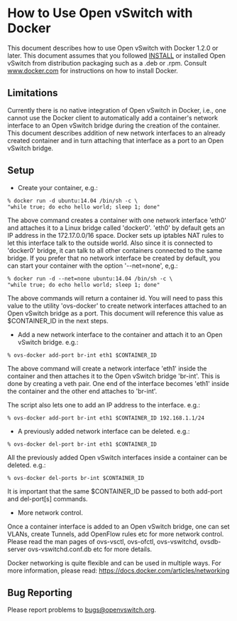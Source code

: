 How to Use Open vSwitch with Docker
====================================

This document describes how to use Open vSwitch with Docker 1.2.0 or
later.  This document assumes that you followed [INSTALL](INSTALL.md)
or installed Open vSwitch from distribution packaging such as a .deb
or .rpm.  Consult www.docker.com for instructions on how to install
Docker.

Limitations
-----------
Currently there is no native integration of Open vSwitch in Docker, i.e.,
one cannot use the Docker client to automatically add a container's
network interface to an Open vSwitch bridge during the creation of the
container.  This document describes addition of new network interfaces to an
already created container and in turn attaching that interface as a port to an
Open vSwitch bridge.

Setup
-----
* Create your container, e.g.:

```
% docker run -d ubuntu:14.04 /bin/sh -c \
"while true; do echo hello world; sleep 1; done"
```

The above command creates a container with one network interface 'eth0'
and attaches it to a Linux bridge called 'docker0'.  'eth0' by default
gets an IP address in the 172.17.0.0/16 space.  Docker sets up iptables
NAT rules to let this interface talk to the outside world.  Also since
it is connected to 'docker0' bridge, it can talk to all other containers
connected to the same bridge.  If you prefer that no network interface be
created by default, you can start your container with
the option '--net=none', e,g.:

```
% docker run -d --net=none ubuntu:14.04 /bin/sh -c \
"while true; do echo hello world; sleep 1; done"
```

The above commands will return a container id.  You will need to pass this
value to the utility 'ovs-docker' to create network interfaces attached to an
Open vSwitch bridge as a port.  This document will reference this value
as $CONTAINER_ID in the next steps.

* Add a new network interface to the container and attach it to an Open vSwitch
  bridge.  e.g.:

`% ovs-docker add-port br-int eth1 $CONTAINER_ID`

The above command will create a network interface 'eth1' inside the container
and then attaches it to the Open vSwitch bridge 'br-int'.  This is done by
creating a veth pair.  One end of the interface becomes 'eth1' inside the
container and the other end attaches to 'br-int'.

The script also lets one to add an IP address to the interface.  e.g.:

`% ovs-docker add-port br-int eth1 $CONTAINER_ID 192.168.1.1/24`

* A previously added network interface can be deleted.  e.g.:

`% ovs-docker del-port br-int eth1 $CONTAINER_ID`

All the previously added Open vSwitch interfaces inside a container can be
deleted.  e.g.:

`% ovs-docker del-ports br-int $CONTAINER_ID`

It is important that the same $CONTAINER_ID be passed to both add-port
and del-port[s] commands.

* More network control.

Once a container interface is added to an Open vSwitch bridge, one can
set VLANs, create Tunnels, add OpenFlow rules etc for more network control.
Please read the man pages of ovs-vsctl, ovs-ofctl, ovs-vswitchd,
ovsdb-server ovs-vswitchd.conf.db etc for more details.

Docker networking is quite flexible and can be used in multiple ways.  For more
information, please read:
https://docs.docker.com/articles/networking

Bug Reporting
-------------

Please report problems to bugs@openvswitch.org.
